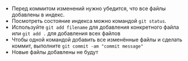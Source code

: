 * Перед коммитом изменений нужно убедится, что все файлы добавлены в индекс.
* Посмотреть состояние индекса можно командой `git status`.
* Используйте `git add filename` для добавления конкретного файла или `git add .` для добавления всех файлов
* Чтобы одной командой добавить все изменённые файлы и сделать коммит, выполните `git commit -am "commit message"`
* Новые файлы добавлены не будут
